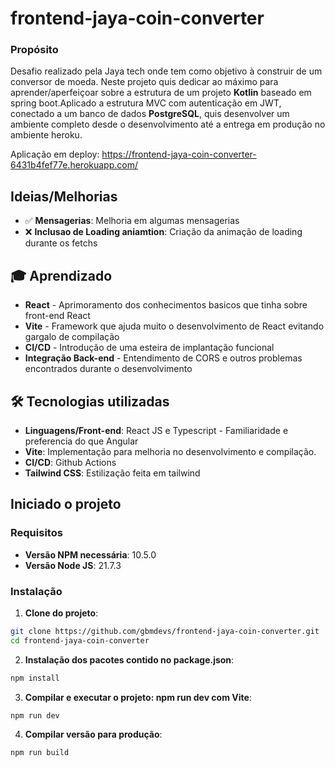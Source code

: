 # frontend-jaya-coin-converter

### Propósito

Desafio realizado pela Jaya tech onde tem como objetivo à construir de um conversor de moeda.
Neste projeto quis dedicar ao máximo para aprender/aperfeiçoar sobre a estrutura de um projeto **Kotlin** baseado
em spring boot.Aplicado a estrutura MVC com autenticação em JWT, conectado a um banco de dados **PostgreSQL**, quis
desenvolver um ambiente completo desde o desenvolvimento até a entrega em produção no ambiente
heroku.

Aplicação em deploy: https://frontend-jaya-coin-converter-6431b4fef77e.herokuapp.com/

## Ideias/Melhorias

- ✅ **Mensagerias**: Melhoria em algumas mensagerias
- ❌ **Inclusao de Loading aniamtion**: Criação da animação de loading durante os fetchs 

## 🎓 Aprendizado
-  **React** - Aprimoramento dos conhecimentos basicos que tinha sobre front-end React
-  **Vite** - Framework que ajuda muito o desenvolvimento de React evitando gargalo de compilação
-  **CI/CD** - Introdução de uma esteira de implantação funcional
-  **Integração Back-end** - Entendimento de CORS e outros problemas encontrados durante o desenvolvimento

## 🛠️ Tecnologias utilizadas

- **Linguagens/Front-end**: React JS e Typescript - Familiaridade e preferencia do que Angular
- **Vite**: Implementação para melhoria no desenvolvimento e compilação.
- **CI/CD**: Github Actions
- **Tailwind CSS**: Estilização feita em tailwind 

## Iniciado o projeto

### Requisitos

- **Versão NPM necessária**: 10.5.0
- **Versão Node JS**: 21.7.3

### Instalação

1. **Clone do projeto**:
 ```bash
git clone https://github.com/gbmdevs/frontend-jaya-coin-converter.git
cd frontend-jaya-coin-converter
 ```
2. **Instalação dos pacotes contido no package.json**:
```bash
npm install
```   
3. **Compilar e executar o projeto: npm run dev com Vite**:
```bash
npm run dev
```  
4. **Compilar versão para produção**:
```bash
npm run build
```  
 
 